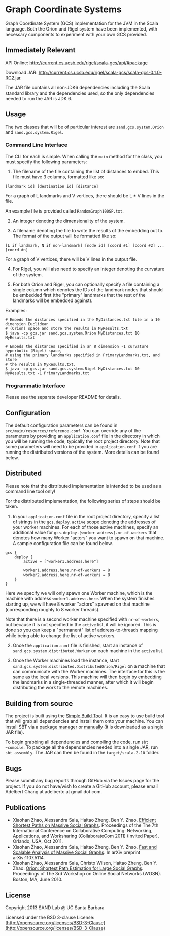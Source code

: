 # Graph Coordinate Systems
Graph Coordinate System (GCS) implementation for the JVM in
the Scala language. Both the Orion and Rigel system have
been implemented, with necessary components to experiment
with your own GCS provided.

## Immediately Relevant
API Online: http://current.cs.ucsb.edu/rigel/scala-gcs/api/#package

Download JAR: http://current.cs.ucsb.edu/rigel/scala-gcs/scala-gcs-0.1.0-RC2.jar

The JAR file contains all non-JDK6 dependencies including the Scala
standard library and the dependencies used, so the only dependencies
needed to run the JAR is JDK 6.

## Usage
The two classes that will be of particular interest are
`sand.gcs.system.Orion` and `sand.gcs.system.Rigel`.

### Command Line Interface
The CLI for each is simple. When calling the `main`
method for the class, you must specify the following
parameters:

1. The filename of the file containing the list of distances to embed.
   This file must have 3 columns, formatted like so:

```
[landmark id] [destination id] [distance]
```
   
   For a graph of L landmarks and V vertices, there
   should be L * V lines in the file.

   An example file is provided called `RandomGraph100SP.txt`.

2. An integer denoting the dimensionality of the system.

3. A filename denoting the file to write the results of the
   embedding out to. The format of the output will be formatted like so:

```
[L if landmark, N if non-landmark] [node id] [coord #1] [coord #2] ... [coord #n]
```

   For a graph of V vertices, there will be V lines in the output file.

4. For Rigel, you will also need to specify an integer denoting the curvature
   of the system.

5. For both Orion and Rigel, you can optionally specify a file containing a
   single column which denotes the IDs of the landmark nodes that should be
   embedded first (the "primary" landmarks that the rest of the landmarks will
   be embedded against).


Examples:
```
# Embeds the distances specified in the MyDistances.txt file in a 10 dimension Euclidean
# (Orion) space and store the results in MyResults.txt
$ java -cp gcs.jar sand.gcs.system.Orion MyDistances.txt 10 MyResults.txt

# Embeds the distances specified in an 8 dimension -1 curvature hyperbolic (Rigel) space,
# using the primary landmarks specified in PrimaryLandmarks.txt, and store
# the results in MyResults.txt.
$ java -cp gcs.jar sand.gcs.system.Rigel MyDistances.txt 10 MyResults.txt -1 PrimaryLandmarks.txt
```

### Programmatic Interface
Please see the separate developer README for details.

## Configuration
The default configuration parameters can be found in
`src/main/resources/reference.conf`. You can override any
of the parameters by providing an `application.conf` file
in the directory in which you will be running the code,
typically the root project directory. Note that some
parameters will need to be provided in `application.conf`
if you are running the distributed versions of the system.
More details can be found below.

## Distributed
Please note that the distributed implementation is intended
to be used as a command line tool only!

For the distributed implementation, the following series of
steps should be taken.

1. In your `application.conf` file in the root project directory,
   specify a list of strings in the `gcs.deploy.active` scope
   denoting the addresses of your worker machines. For each of
   those active machines, specify an additional value for
   `gcs.deploy.[worker address].nr-of-workers` that denotes how
   many Worker "actors" you want to spawn on that machine. A
   sample configuration file can be found below.

```
gcs {
    deploy {
        active = ["worker1.address.here"]

        worker1.address.here.nr-of-workers = 8
        worker2.address.here.nr-of-workers = 8
    }
}
```

Here we specify we will only spawn one Worker machine, which is
the machine with address `worker1.address.here`. When the system
finishes starting up, we will have 8 worker "actors" spawned on that
machine (corresponding roughly to 8 worker threads).

Note that there is a second worker machine specified with `nr-of-workers`,
but because it is not specified in the `active` list, it will be
ignored. This is done so you can keep a "permanent" list of address-to-threads
mapping while being able to change the list of active workers.

2. Once the `application.conf` file is finished, start an instance of
   `sand.gcs.system.distributed.Worker` on each machine in the `active` list.

3. Once the Worker machines load the instance, start
   `sand.gcs.system.distributed.DistributedOrion/Rigel` on a machine that can
   communicate with the Worker machines. The interface for this is the same as
   the local versions. This machine will then begin by embedding
   the landmarks in a single-threaded manner, after which it will begin distributing
   the work to the remote machines. 

## Building from source
The project is built using the [Simple Build Tool](http://www.scala-sbt.org/).
It is an easy to use build tool that will grab all dependencies and install them
onto your machine. You can install SBT via a
[package manager](http://www.scala-sbt.org/release/docs/Getting-Started/Setup.html)
or
[manually](http://www.scala-sbt.org/release/docs/Getting-Started/Setup.html#manual-installation)
(it is downloaded as a single JAR file).

To begin grabbing all dependencies and compiling the code, run `sbt ~compile`.
To package all the dependencies needed into a single JAR, run `sbt assembly`.
The JAR can then be found in the `target/scala-2.10` folder.

## Bugs
Please submit any bug reports through GitHub via the Issues page for the
project. If you do not have/wish to create a GitHub account, please email
Adelbert Chang at adelbertc at gmail dot com.

## Publications
* Xiaohan Zhao, Alessandra Sala, Haitao Zheng, Ben Y. Zhao. [Efficient Shortest
  Paths on Massive Social Graphs](http://current.cs.ucsb.edu/rigel/documents/rigel.pdf).
  Proceedings of the The 7th International
  Conference on Collaborative Computing: Networking, Applications, and
  Worksharing (CollaborateCom 2011) (Invited Paper). Orlando, USA, Oct 2011.
* Xiaohan Zhao, Alessandra Sala, Haitao Zheng, Ben Y. Zhao. [Fast and Scalable
  Analysis of Massive Social Graphs](http://arxiv.org/abs/1107.5114).
  In arXiv preprint arXiv:1107.5114.
* Xiaohan Zhao, Alessandra Sala, Christo Wilson, Haitao Zheng, Ben Y. Zhao.
  [Orion: Shortest Path Estimation for Large Social Graphs](http://current.cs.ucsb.edu/rigel/documents/orion.pdf). 
  Proceedings of The 3rd Workshop on Online Social Networks (WOSN). Boston, MA, June 2010.

## License
Copyright 2013 SAND Lab @ UC Santa Barbara

Licensed under the BSD 3-clause License:
[http://opensource.org/licenses/BSD-3-Clause](http://opensource.org/licenses/BSD-3-Clause)
